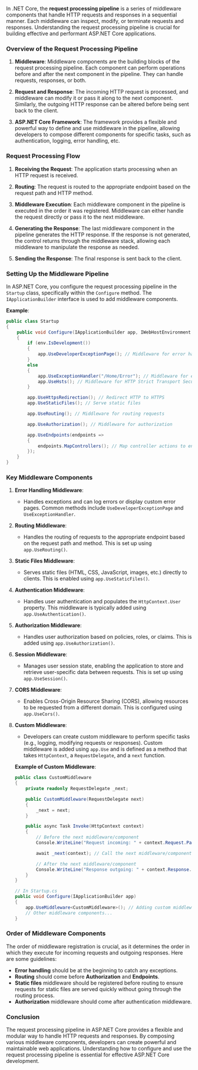 In .NET Core, the **request processing pipeline** is a series of middleware components that handle HTTP requests and responses in a sequential manner. Each middleware can inspect, modify, or terminate requests and responses. Understanding the request processing pipeline is crucial for building effective and performant ASP.NET Core applications.

### **Overview of the Request Processing Pipeline**

1. **Middleware**: Middleware components are the building blocks of the request processing pipeline. Each component can perform operations before and after the next component in the pipeline. They can handle requests, responses, or both.

2. **Request and Response**: The incoming HTTP request is processed, and middleware can modify it or pass it along to the next component. Similarly, the outgoing HTTP response can be altered before being sent back to the client.

3. **ASP.NET Core Framework**: The framework provides a flexible and powerful way to define and use middleware in the pipeline, allowing developers to compose different components for specific tasks, such as authentication, logging, error handling, etc.

### **Request Processing Flow**

1. **Receiving the Request**: The application starts processing when an HTTP request is received.

2. **Routing**: The request is routed to the appropriate endpoint based on the request path and HTTP method.

3. **Middleware Execution**: Each middleware component in the pipeline is executed in the order it was registered. Middleware can either handle the request directly or pass it to the next middleware.

4. **Generating the Response**: The last middleware component in the pipeline generates the HTTP response. If the response is not generated, the control returns through the middleware stack, allowing each middleware to manipulate the response as needed.

5. **Sending the Response**: The final response is sent back to the client.

### **Setting Up the Middleware Pipeline**

In ASP.NET Core, you configure the request processing pipeline in the `Startup` class, specifically within the `Configure` method. The `IApplicationBuilder` interface is used to add middleware components.

**Example**:

```csharp
public class Startup
{
    public void Configure(IApplicationBuilder app, IWebHostEnvironment env)
    {
        if (env.IsDevelopment())
        {
            app.UseDeveloperExceptionPage(); // Middleware for error handling in development
        }
        else
        {
            app.UseExceptionHandler("/Home/Error"); // Middleware for error handling in production
            app.UseHsts(); // Middleware for HTTP Strict Transport Security
        }

        app.UseHttpsRedirection(); // Redirect HTTP to HTTPS
        app.UseStaticFiles(); // Serve static files

        app.UseRouting(); // Middleware for routing requests

        app.UseAuthorization(); // Middleware for authorization

        app.UseEndpoints(endpoints =>
        {
            endpoints.MapControllers(); // Map controller actions to endpoints
        });
    }
}
```

### **Key Middleware Components**

1. **Error Handling Middleware**:

   - Handles exceptions and can log errors or display custom error pages. Common methods include `UseDeveloperExceptionPage` and `UseExceptionHandler`.

2. **Routing Middleware**:

   - Handles the routing of requests to the appropriate endpoint based on the request path and method. This is set up using `app.UseRouting()`.

3. **Static Files Middleware**:

   - Serves static files (HTML, CSS, JavaScript, images, etc.) directly to clients. This is enabled using `app.UseStaticFiles()`.

4. **Authentication Middleware**:

   - Handles user authentication and populates the `HttpContext.User` property. This middleware is typically added using `app.UseAuthentication()`.

5. **Authorization Middleware**:

   - Handles user authorization based on policies, roles, or claims. This is added using `app.UseAuthorization()`.

6. **Session Middleware**:

   - Manages user session state, enabling the application to store and retrieve user-specific data between requests. This is set up using `app.UseSession()`.

7. **CORS Middleware**:

   - Enables Cross-Origin Resource Sharing (CORS), allowing resources to be requested from a different domain. This is configured using `app.UseCors()`.

8. **Custom Middleware**:

   - Developers can create custom middleware to perform specific tasks (e.g., logging, modifying requests or responses). Custom middleware is added using `app.Use` and is defined as a method that takes `HttpContext`, a `RequestDelegate`, and a `next` function.

   **Example of Custom Middleware**:

   ```csharp
   public class CustomMiddleware
   {
       private readonly RequestDelegate _next;

       public CustomMiddleware(RequestDelegate next)
       {
           _next = next;
       }

       public async Task Invoke(HttpContext context)
       {
           // Before the next middleware/component
           Console.WriteLine("Request incoming: " + context.Request.Path);

           await _next(context); // Call the next middleware/component

           // After the next middleware/component
           Console.WriteLine("Response outgoing: " + context.Response.StatusCode);
       }
   }

   // In Startup.cs
   public void Configure(IApplicationBuilder app)
   {
       app.UseMiddleware<CustomMiddleware>(); // Adding custom middleware
       // Other middleware components...
   }
   ```

### **Order of Middleware Components**

The order of middleware registration is crucial, as it determines the order in which they execute for incoming requests and outgoing responses. Here are some guidelines:

- **Error handling** should be at the beginning to catch any exceptions.
- **Routing** should come before **Authorization** and **Endpoints**.
- **Static files** middleware should be registered before routing to ensure requests for static files are served quickly without going through the routing process.
- **Authorization** middleware should come after authentication middleware.

### **Conclusion**

The request processing pipeline in ASP.NET Core provides a flexible and modular way to handle HTTP requests and responses. By composing various middleware components, developers can create powerful and maintainable web applications. Understanding how to configure and use the request processing pipeline is essential for effective ASP.NET Core development.
